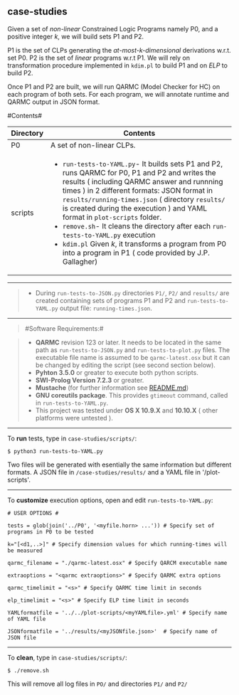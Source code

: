 
## **case-studies** ##

Given a set of *non-linear* Constrained Logic Programs namely P0,  and a positive integer *k*, we will build sets  P1 and P2. 

P1 is the set of CLPs generating the *at-most-k-dimensional* derivations w.r.t. set P0. P2 is the set of *linear* programs w.r.t P1. We will rely on transformation procedure implemented in `kdim.pl` to build P1 and on *ELP* to build P2.

Once P1 and P2 are built, we will run QARMC (Model Checker for HC) on each program of both sets. For each program, we will annotate runtime and QARMC output in JSON format.

#Contents#

Directory | Contents															|
---------------|--------------------------------------------------------------------|
P0			   | A set of non-linear CLPs.	 															|
scripts			   | <ul><li>`run-tests-to-YAML.py`- It builds sets P1 and P2, runs QARMC for P0, P1 and P2 and writes the results ( including QARMC answer and runnning times ) in 2 different formats: JSON format in  `results/running-times.json` ( directory `results/` is created during the execution ) and YAML format in `plot-scripts` folder.</li><li>`remove.sh`- It cleans the directory after each `run-tests-to-YAML.py` execution</li><li>`kdim.pl` Given *k*, it transforms a program from P0 into a program in P1 ( code provided by J.P. Gallagher)</li></ul>


----------


> - During `run-tests-to-JSON.py` directories `P1/`, `P2/` and `results/` are created containing sets of programs P1 and P2 and `run-tests-to-YAML.py` output file: `running-times.json`.

----------


> #Software Requirements:#

> - **QARMC** revision 123 or later. It needs to be located in the same path as `run-tests-to-JSON.py` and `run-tests-to-plot.py` files. The executable file name is assumed to be `qarmc-latest.osx` but it can be changed by editing the script (see second section below).
> - **Pyhton 3.5.0** or greater to execute both python scripts.
> - **SWI-Prolog Version 7.2.3** or greater.
>- **Mustache** (for further information see [README.md](https://github.com/elenagutiv/Linearisation-2015/blob/master/plot-scripts/README.md))
> - **GNU coreutils package**. This provides `gtimeout` command, called in `run-tests-to-YAML.py`.
>- This project was tested under **OS X 10.9.X** and **10.10.X** ( other platforms were untested ).


----------

To **run** tests, type in `case-studies/scripts/`:

`$ python3 run-tests-to-YAML.py`

Two files will be generated with esentially the same information but different formats. A JSON file in `/case-studies/results/` and a YAML file in '/plot-scripts'.

----------

To **customize** execution options, open and edit `run-tests-to-YAML.py`:


`# USER OPTIONS #`

`tests = glob(join('../P0', '<myfile.horn> ...')) # Specify set of programs in P0 to be tested`

`k="[<d1,..>]" # Specify dimension values for which running-times will be measured`

`qarmc_filename = "./qarmc-latest.osx" # Specify QARCM executable name`

`extraoptions = "<qarmc extraoptions>" # Specify QARMC extra options`

`qarmc_timelimit = "<s>" # Specify QARMC time limit in seconds`

`elp_timelimit = "<s>" # Specify ELP time limit in seconds`

`YAMLformatfile = '../../plot-scripts/<myYAMLfile>.yml' # Specify name of YAML file`

`JSONformatfile = '../results/<myJSONfile.json>'  # Specify name of JSON file`

----------


To **clean**, type in `case-studies/scripts/`:

`$ ./remove.sh`

This will remove all log files in `PO/` and directories `P1/` and `P2/`